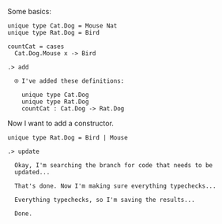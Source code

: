 Some basics:

```unison
unique type Cat.Dog = Mouse Nat
unique type Rat.Dog = Bird

countCat = cases
  Cat.Dog.Mouse x -> Bird
```

```ucm
.> add

  ⍟ I've added these definitions:
  
    unique type Cat.Dog
    unique type Rat.Dog
    countCat : Cat.Dog -> Rat.Dog

```
Now I want to add a constructor.

```unison
unique type Rat.Dog = Bird | Mouse
```

```ucm
.> update

  Okay, I'm searching the branch for code that needs to be
  updated...

  That's done. Now I'm making sure everything typechecks...

  Everything typechecks, so I'm saving the results...

  Done.

```
